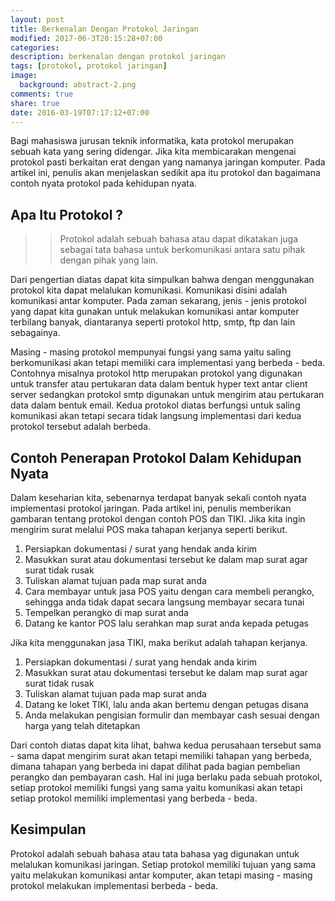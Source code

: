 ```yaml
---
layout: post
title: Berkenalan Dengan Protokol Jaringan
modified: 2017-06-3T20:15:28+07:00
categories: 
description: berkenalan dengan protokol jaringan
tags: [protokol, protokol jaringan]
image:
  background: abstract-2.png
comments: true
share: true
date: 2016-03-19T07:17:12+07:00
---
```


Bagi mahasiswa jurusan teknik informatika, kata protokol merupakan sebuah kata yang sering didengar. Jika kita membicarakan mengenai protokol pasti berkaitan erat dengan yang namanya jaringan komputer. Pada artikel ini, penulis akan menjelaskan sedikit apa itu protokol dan bagaimana contoh nyata protokol pada kehidupan nyata.

## Apa Itu Protokol ?

>> Protokol adalah sebuah bahasa atau dapat dikatakan juga sebagai tata bahasa untuk berkomunikasi antara satu pihak dengan pihak yang lain.

Dari pengertian diatas dapat kita simpulkan bahwa dengan menggunakan protokol kita dapat melalukan komunikasi. Komunikasi disini adalah komunikasi antar komputer. Pada zaman sekarang, jenis - jenis protokol yang dapat kita gunakan untuk melakukan komunikasi antar komputer terbilang banyak, diantaranya seperti protokol http, smtp, ftp dan lain sebagainya.

Masing - masing protokol mempunyai fungsi yang sama yaitu saling berkomunikasi akan tetapi memiliki cara implementasi yang berbeda - beda. Contohnya misalnya protokol http merupakan protokol yang digunakan untuk transfer atau pertukaran data dalam bentuk hyper text antar client server sedangkan protokol smtp digunakan untuk mengirim atau pertukaran data dalam bentuk email. Kedua protokol diatas berfungsi untuk saling komunikasi akan tetapi secara tidak langsung implementasi dari kedua protokol tersebut adalah berbeda.

## Contoh Penerapan Protokol Dalam Kehidupan Nyata

Dalam keseharian kita, sebenarnya terdapat banyak sekali contoh nyata implementasi protokol jaringan. Pada artikel ini, penulis memberikan gambaran tentang protokol dengan contoh POS dan TIKI. Jika kita ingin mengirim surat melalui POS maka tahapan kerjanya seperti berikut.

1. Persiapkan dokumentasi / surat yang hendak anda kirim
2. Masukkan surat atau dokumentasi tersebut ke dalam map surat agar surat tidak rusak
3. Tuliskan alamat tujuan pada map surat anda
4. Cara membayar untuk jasa POS yaitu dengan cara membeli perangko, sehingga anda tidak dapat secara langsung membayar secara tunai
5. Tempelkan perangko di map surat anda
6. Datang ke kantor POS lalu serahkan map surat anda kepada petugas

Jika kita menggunakan jasa TIKI, maka berikut adalah tahapan kerjanya.

1. Persiapkan dokumentasi / surat yang hendak anda kirim
2. Masukkan surat atau dokumentasi tersebut ke dalam map surat agar surat tidak rusak
3. Tuliskan alamat tujuan pada map surat anda
4. Datang ke loket TIKI, lalu anda akan bertemu dengan petugas disana
5. Anda melakukan pengisian formulir dan membayar cash sesuai dengan harga yang telah ditetapkan

Dari contoh diatas dapat kita lihat, bahwa kedua perusahaan tersebut sama - sama dapat mengirim surat akan tetapi memiliki tahapan yang berbeda, dimana tahapan yang berbeda ini dapat dilihat pada bagian pembelian perangko dan pembayaran cash. Hal ini juga berlaku pada sebuah protokol, setiap protokol memiliki fungsi yang sama yaitu komunikasi akan tetapi setiap protokol memiliki implementasi yang berbeda - beda.

## Kesimpulan

Protokol adalah sebuah bahasa atau tata bahasa yag digunakan untuk melalukan komunikasi jaringan. Setiap protokol memiliki tujuan yang sama yaitu melakukan komunikasi antar komputer, akan tetapi masing - masing protokol melakukan implementasi berbeda - beda.